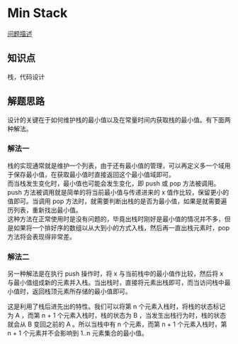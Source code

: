 # Min Stack

[问题描述](https://leetcode.com/problems/min-stack/)

## 知识点

栈，代码设计

## 解题思路

设计的关键在于如何维护栈的最小值以及在常量时间内获取栈的最小值。有下面两种解法。

### 解法一

栈的实现通常就是维护一个列表，由于还有最小值的管理，可以再定义多一个域用于保存最小值，在获取最小值时直接返回这个最小值域即可。  
而当栈发生变化时，最小值也可能会发生变化，即 push 或 pop 方法被调用。push 方法被调用就是简单的将当前最小值与传递进来的 x 值作比较，保留更小的值即可。当调用 pop 方法时，就需要判断出栈的是否为最小值，如果是就需要遍历列表，重新找出最小值。  
这种方法在正常使用时是没有问题的，毕竟出栈时刚好是最小值的情况并不多，但是如果将一个排好序的数组以从大到小的方式入栈，然后再一直出栈元素时，pop 方法将会表现得非常差。

### 解法二

另一种解法是在执行 push 操作时，将 x 与当前栈中的最小值作比较，然后将 x 与最小值组成新的元素并入栈。当出栈时，直接将元素出栈即可，而当访问栈中最小值时，返回栈顶元素所存储的最小值即可。

这是利用了栈后进先出的特性。我们可以将第 n 个元素入栈时，将栈的状态标记为 A ，而第 n + 1 个元素入栈时，栈的状态为 B ，当发生出栈行为时，栈的状态就会从 B 变回之前的 A 。所以当栈中有 n 个元素，而第 n + 1 个元素入栈时，第 n + 1 个元素并不会影响到 1..n 元素集合的最小值。
